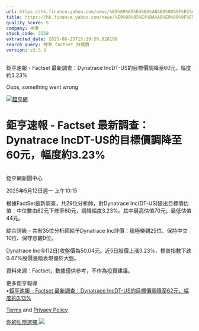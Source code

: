 ```yaml
---
url: https://hk.finance.yahoo.com/news/%E9%89%85%E4%BA%A8%E9%80%9F%E5%A0%B1-factset-%E6%9C%80%E6%96%B0%E8%AA%BF%E6%9F%A5-dynatrace-incdt-141523398.html
title: https://hk.finance.yahoo.com/news/%E9%89%85%E4%BA%A8%E9%80%9F%E5%A0%B1-factset-%E6%9C%80%E6%96%B0%E8
quality_score: 5
company: 神準
stock_code: 3558
extracted_date: 2025-06-25T15:19:56.828189
search_query: 神準 factset 目標價
version: v3.3.3
---
```


鉅亨速報 - Factset 最新調查：Dynatrace IncDT-US的目標價調降至60元，幅度約3.23% 


Oops, something went wrong

 

[![鉅亨網](https://s.yimg.com/ny/api/res/1.2/UM5hrThmhlnSiBO4o4qlLg--/YXBwaWQ9aGlnaGxhbmRlcjt3PTE0NjtoPTQ4O2NmPXdlYnA-/https://s.yimg.com/os/creatr-uploaded-images/2020-01/147c7630-36ab-11ea-ae7c-5ee7a0016555)](http://www.cnyes.com/ "鉅亨網")

# 鉅亨速報 - Factset 最新調查：Dynatrace IncDT-US的目標價調降至60元，幅度約3.23%

![](data:image/gif;base64,R0lGODlhAQABAIAAAAAAAP///ywAAAAAAQABAAACAUwAOw==)

鉅亨網新聞中心

2025年5月12日週一 上午10:15

根據FactSet最新調查，共29位分析師，對Dynatrace Inc(DT-US)提出目標價估值：中位數由62元下修至60元，調降幅度3.23%。其中最高估值70元，最低估值44元。

綜合評級 - 共有35位分析師給予Dynatrace Inc評價：積極樂觀25位、保持中立10位、保守悲觀0位。

Dynatrace Inc今(12日)收盤價為50.04元。近5日股價上漲3.23%，標普指數下跌0.47%股價漲幅表現優於大盤。

資料來源：Factset，數據僅供參考，不作為投資建議。

更多鉅亨報導  
•[鉅亨速報 - Factset 最新調查：Dynatrace IncDT-US的目標價調降至62元，幅度約3.13%](https://news.cnyes.com/news/id/5949976?utm_source=yahoo&utm_medium=RSS&utm_campaign=relate)

[Terms](https://guce.yahoo.com/terms?locale=zh-Hant-HK)  and [Privacy Policy](https://guce.yahoo.com/privacy-policy?locale=zh-Hant-HK)

[你的私隱選擇 ![](https://s.yimg.com/dv/static/siteApp/img/privacy-choice-control.png)](https://guce.yahoo.com/state-controls?locale=zh-Hant-HK&state=VA)
